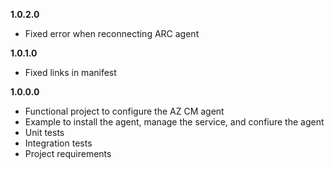 **1.0.2.0**

- Fixed error when reconnecting ARC agent

**1.0.1.0**

- Fixed links in manifest 

**1.0.0.0**

- Functional project to configure the AZ CM agent
- Example to install the agent, manage the service, and confiure the agent
- Unit tests
- Integration tests
- Project requirements
